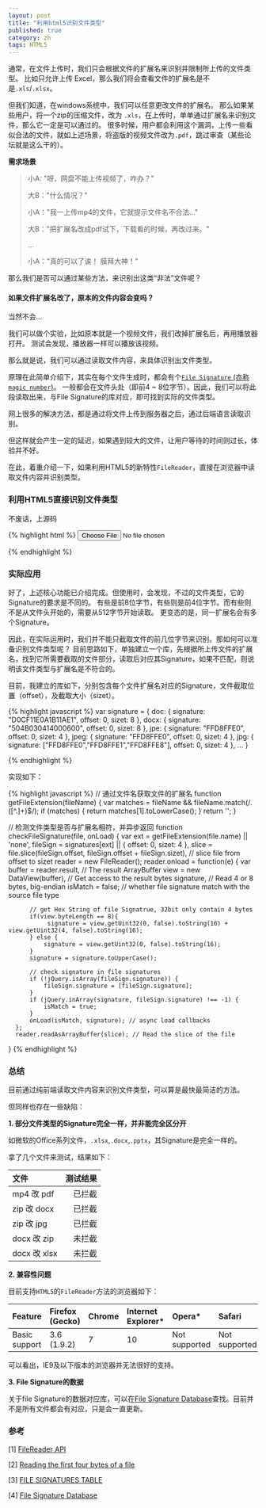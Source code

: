 ```yaml
---
layout: post
title: "利用html5识别文件类型"
published: true
category: zh
tags: HTML5
---
```


通常，在文件上传时，我们只会根据文件的扩展名来识别并限制所上传的文件类型。 
比如只允许上传 Excel，那么我们将会查看文件的扩展名是不是`.xls`/`.xlsx`。

但我们知道，在windows系统中，我们可以任意更改文件的扩展名。 那么如果某些用户，将一个zip的压缩文件，改为 `.xls`，在上传时，单单通过扩展名来识别文件，那么它一定是可以通过的。
很多时候，用户都会利用这个漏洞，上传一些看似合法的文件，就如上述场景，将盗版的视频文件改为`.pdf`，跳过审查（某些论坛就是这么干的）。

**需求场景**  

> 小A: "呀，网盘不能上传视频了，咋办？"
> 
> 大B："什么情况？"
> 
> 小A："我一上传mp4的文件，它就提示文件名不合法..."
> 
> 大B："把扩展名改成pdf试下，下载看的时候，再改过来。"
> 
> ...
> 
> 小A："真的可以了诶！ 膜拜大神！"

那么我们是否可以通过某些方法，来识别出这类“非法”文件呢？

#### 如果文件扩展名改了，原本的文件内容会变吗？

当然不会...

我们可以做个实验，比如原本就是一个视频文件，我们改掉扩展名后，再用播放器打开。 测试会发现，播放器一样可以播放该视频。

那么就是说，我们可以通过读取文件内容，来具体识别出文件类型。 

原理在此简单介绍下，其实在每个文件生成时，都会有个[`File Signature` (亦称`magic number`)](http://www.garykessler.net/library/file_sigs.html)。 一般都会在文件头处（即前4 ~ 8位字节）。因此，我们可以将此段读取出来，与File Signature的库对应，即可找到实际的文件类型。

网上很多的解决方法，都是通过将文件上传到服务器之后，通过后端语言读取识别。 

但这样就会产生一定的延迟，如果遇到较大的文件，让用户等待的时间则过长，体验并不好。

在此，着重介绍一下，如果利用HTML5的新特性`FileReader`，直接在浏览器中读取文件内容并识别类型。

### 利用HTML5直接识别文件类型

不废话，上源码

{% highlight html %}
<input type="file" onchange="checkFileType(this.files[0])"></input>

<script>
  function checkFileType(file){
    var slice = file.slice(0,4);      // 读取文件的前4字节，slice方法可以将文件切片
    var reader = new FileReader();    // 创建FileReader实例，注：这个是异步的，可以想象成ajax，只不过读的是文件系统，而不是远程服务器
    reader.readAsArrayBuffer(slice);  // 读取切片文件，此方法读取成功将返回blob格式
    reader.onload = function(e) {
        var buffer = reader.result;          // The result ArrayBuffer
        var view = new DataView(buffer);      // Get access to the result bytes
        var signature = view.getUint32(0, false).toString(16);  // Read 4 bytes, big-endian，return hex string
        switch(signature) {                      // 每个不同的文件类型，都会对应一个唯一的16进制字节串
          case "89504e47": file.verified_type = "image/png"; break;
          case "47494638": file.verified_type = "image/gif"; break;
          case "25504446": file.verified_type = "application/pdf"; break;
          case "504b0304": file.verified_type = "application/zip"; break;
        }
        console.log(file.name, file.verified_type);
  }
</script>
{% endhighlight %}

### 实际应用

好了，上述核心功能已介绍完成。但使用时，会发现，不过的文件类型，它的Signature的要求是不同的。 
有些是前8位字节，有些则是前4位字节。而有些则不是从文件头开始的，需要从512字节开始读取。
更变态的是，同一扩展名会有多个Signature。

因此，在实际运用时，我们并不能只截取文件的前几位字节来识别。那如何可以准备识别文件类型呢？
目前思路如下，单独建立一个库，先根据所上传文件的扩展名，找到它所需要截取的文件部分，读取后对应其Signature，如果不匹配，则说明该文件类型与扩展名是不符合的。

目前，我建立的库如下，分别包含每个文件扩展名对应的Signature，文件截取位置（offset），及截取大小（sizet）。

{% highlight javascript %}
var signature = {
    doc: {
        signature: "D0CF11E0A1B11AE1",
        offset: 0,
        sizet: 8
    },
    docx: {
        signature: "504B030414000600",
        offset: 0,
        sizet: 8
    },
    jpe: {
        signature: "FFD8FFE0",
        offset: 0,
        sizet: 4
    },
    jpeg: {
        signature: "FFD8FFE0",
        offset: 0,
        sizet: 4
    },
    jpg: {
        signature: ["FFD8FFE0","FFD8FFE1","FFD8FFE8"],
        offset: 0,
        sizet: 4
    },
    ...
}
    

{% endhighlight %}

实现如下：

{% highlight javascript %}
  // 通过文件名获取文件的扩展名
  function getFileExtension(fileName) {
      var matches = fileName && fileName.match(/\.([^.]+)$/);
      if (matches) {
        return matches[1].toLowerCase();
      }
      return '';
  }

  // 检测文件类型是否与扩展名相符，并异步返回
  function checkFileSignature(file, onLoad) {
      var ext = getFileExtension(file.name) || 'none',
          fileSign = signatures[ext] || {
              offset: 0,
              sizet: 4
          },
          slice = file.slice(fileSign.offset, fileSign.offset + fileSign.sizet), // slice file from offset to sizet
          reader = new FileReader();
      reader.onload = function(e) {
          var buffer = reader.result, // The result ArrayBuffer
              view = new DataView(buffer), // Get access to the result bytes
              signature, // Read 4 or 8 bytes, big-endian
              isMatch = false; // whether file signature match with the source file type
          
          // get Hex String of file Signatrue, 32bit only contain 4 bytes
          if(view.byteLength == 8){
               signature = view.getUint32(0, false).toString(16) + view.getUint32(4, false).toString(16);
          } else {
              signature = view.getUint32(0, false).toString(16);
          }
          signature = signature.toUpperCase();

          // check signature in file signatures
          if (!jQuery.isArray(fileSign.signature)) {
              fileSign.signature = [fileSign.signature];
          }
          if (jQuery.inArray(signature, fileSign.signature) !== -1) {
              isMatch = true;
          }
          onLoad(isMatch, signature); // async load callbacks
      };
      reader.readAsArrayBuffer(slice); // Read the slice of the file
  }
{% endhighlight %}

### 总结

目前通过纯前端读取文件内容来识别文件类型，可以算是最快最简洁的方法。

但同样也存在一些缺陷：

**1. 部分文件类型的Signature完全一样，并非能完全区分开**

如微软的Office系列文件，`.xlsx`,`.docx`,`.pptx`，其Signature是完全一样的。

拿了几个文件来测试，结果如下：

| 文件      |    测试结果 |
| :-------- | --------:|
| mp4 改 pdf   | 已拦截 |
| zip 改 docx  | 已拦截 |
| zip 改 jpg   | 已拦截 |
| docx 改 zip  | 未拦截 |
| docx 改 xlsx | 未拦截 |

**2. 兼容性问题**

目前支持`HTML5`的`FileReader`方法的浏览器如下：

| Feature   | Firefox (Gecko) | Chrome | Internet Explorer* | Opera* | Safari |
| :-------- | :-------------- | :----- | :----------------- | :----- | :----- |
| Basic support | 3.6 (1.9.2) | 7 | 10 | Not supported | Not supported |

可以看出，IE9及以下版本的浏览器并无法很好的支持。

**3. File Signature的数据**

关于file Signature的数据对应库，可以在[File Signature Database](www.filesignatures.net)查找。目前并不是所有文件都会有对应，只是会一直更新。

### 参考

[1] [FileReader API](https://developer.mozilla.org/zh-CN/docs/Web/API/FileReader)

[2] [Reading the first four bytes of a file](https://www.inkling.com/read/javascript-definitive-guide-david-flanagan-6th/chapter-22/reading-the-first-four-bytes-of)

[3] [FILE SIGNATURES TABLE](http://www.garykessler.net/library/file_sigs.html)

[4] [File Signature Database](http://www.filesignatures.net)
